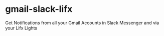 # gmail-slack-lifx
Get Notifications from all your Gmail Accounts in Slack Messenger and via your Lifx Lights

